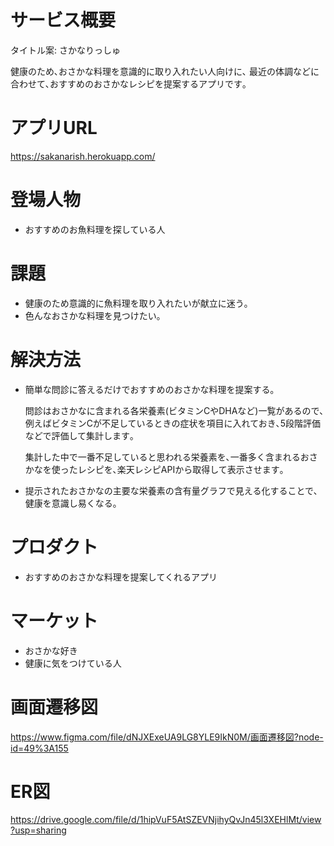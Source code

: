 # サービス概要
タイトル案: さかなりっしゅ

健康のため､おさかな料理を意識的に取り入れたい人向けに､
最近の体調などに合わせて､おすすめのおさかなレシピを提案するアプリです｡
# アプリURL
https://sakanarish.herokuapp.com/

# 登場人物
- おすすめのお魚料理を探している人

# 課題
- 健康のため意識的に魚料理を取り入れたいが献立に迷う｡
- 色んなおさかな料理を見つけたい｡

# 解決方法
- 簡単な問診に答えるだけでおすすめのおさかな料理を提案する｡

  問診はおさかなに含まれる各栄養素(ビタミンCやDHAなど)一覧があるので､例えばビタミンCが不足しているときの症状を項目に入れておき､5段階評価などで評価して集計します｡

  集計した中で一番不足していると思われる栄養素を､一番多く含まれるおさかなを使ったレシピを､楽天レシピAPIから取得して表示させます｡
- 提示されたおさかなの主要な栄養素の含有量グラフで見える化することで､健康を意識し易くなる｡

# プロダクト
- おすすめのおさかな料理を提案してくれるアプリ

# マーケット
- おさかな好き
- 健康に気をつけている人

# 画面遷移図
https://www.figma.com/file/dNJXExeUA9LG8YLE9IkN0M/画面遷移図?node-id=49%3A155

# ER図
https://drive.google.com/file/d/1hipVuF5AtSZEVNjihyQvJn45l3XEHlMt/view?usp=sharing
